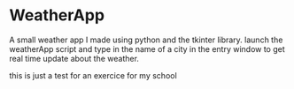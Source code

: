 # WeatherApp

A small weather app I made using python and the tkinter library.
launch the weatherApp script and type in the name of a city in the entry window to get real time update about the weather.

this is just a test for an exercice for my school
